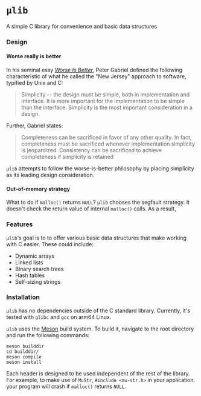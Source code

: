 # `µlib`

A simple C library for convenience and basic data structures

### Design

#### Worse really is better

In his seminal essy [*Worse Is Better*](https://dreamsongs.com/WIB.html),
Peter Gabriel defined the following characteristic of what he called the
"New Jersey" approach to software, typified by Unix and C:

> Simplicity -- the design must be simple, both in implementation and interface.
> It is more important for the implementation to be simple than the interface.
> Simplicity is the most important consideration in a design.

Further, Gabriel states:

> Completeness can be sacrificed in favor of any other quality. In fact,
> completeness must be sacrificed whenever implementation simplicity is
> jeopardized. Consistency can be sacrificed to achieve completeness if
> simplicity is retained

`µlib` attempts to follow the worse-is-better philosophy by placing simplicity
as its leading design consideration.

#### Out-of-memory strategy

What to do if `malloc()` returns `NULL`? `µlib` chooses the segfault strategy.
It doesn't check the return value of internal `malloc()` calls. As a result,

### Features

`µlib`'s goal is to to offer various basic data structures that make working
with C easier. These could include:

* Dynamic arrays
* Linked lists
* Binary search trees
* Hash tables
* Self-sizing strings

### Installation

`µlib` has no dependencies outside of the C standard library. Currently, it's
tested with `glibc` and `gcc` on arm64 Linux.

`µlib` uses the [Meson](mesonbuild.org) build system. To build it, navigate to
the root directory and run the following commands:

```
meson builddir
cd builddir/
meson compile
meson install
```

Each header is designed to be used independent of the rest of the library. For
example, to make use of `MuStr`, `#include <mu-str.h>` in your application.
your program will crash if `malloc()` returns `NULL`.

